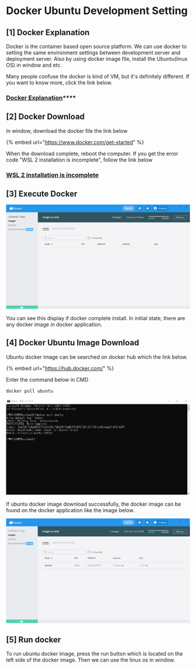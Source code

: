 # Docker Ubuntu Development Setting

## \[1\] Docker Explanation 

Docker is the container based open source platform. We can use docker to setting the same environment settings between development server and deployment server. Also by using docker image file, install the Ubuntu\(linux OS\) in window and etc.

 Many people confuse the docker is kind of VM, but it's definitely different. If you want to know more, click the link below.

### [**Docker Explanation**](https://app.gitbook.com/@chungjung-d/s/chungjung-cs-study/~/drafts/-MjXPyvjX71tvVUROk47/docker/untitled)\*\*\*\*

## \[2\] Docker Download 

In window, download the docker file the link below 

{% embed url="https://www.docker.com/get-started" %}

When the download complete, reboot the computer. If you get the error code "WSL 2 installation is incomplete", follow the link below 

### [WSL 2 installation is incomplete](https://app.gitbook.com/@chungjung-d/s/chungjung-cs-study/~/drafts/-MjXzwnbctzFDJWz2sIz/wsl-2-installation-is-incomplete)

## \[3\] Execute Docker

![Docker execute image ](../.gitbook/assets/image%20%287%29.png)

You can see this display if docker complete install. In initial state, there are any docker image in docker application.

## \[4\] Docker Ubuntu Image Download 

Ubuntu docker image can be searched on docker hub which the link below.

{% embed url="https://hub.docker.com/" %}

Enter the command below in CMD

```text
docker pull ubuntu
```

 

![](../.gitbook/assets/image%20%289%29.png)

If ubuntu docker image download successfully, the docker image can be found on the docker application like the image below.

![Docker ubuntu image ](../.gitbook/assets/image%20%288%29.png)

## \[5\] Run docker 

To run ubuntu docker image, press the run button which is located on the left side of the docker image. Then we can use the linux os in window. 

